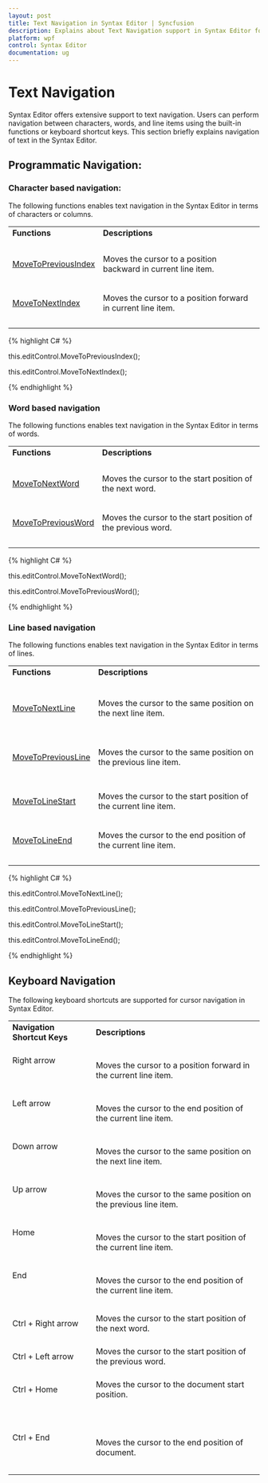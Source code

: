 ```yaml
---
layout: post
title: Text Navigation in Syntax Editor | Syncfusion 
description: Explains about Text Navigation support in Syntax Editor for WPF
platform: wpf
control: Syntax Editor
documentation: ug
---
```

# Text Navigation

Syntax Editor offers extensive support to text navigation. Users can perform navigation between characters, words, and line items using the built-in functions or keyboard shortcut keys. This section briefly explains navigation of text in the Syntax Editor.

## Programmatic Navigation:

### Character based navigation:

The following functions enables text navigation in the Syntax Editor in terms of characters or columns.

<table>
<tr>
<td>
<b>Functions</b><br/><br/></td><td>
<b>Descriptions</b><br/><br/></td></tr>
<tr>
<td>

[MoveToPreviousIndex](https://help.syncfusion.com/cr/cref_files/wpf/Syncfusion.Edit.Wpf~Syncfusion.Windows.Edit.EditControl~MoveToPreviousIndex.html)<br/><br/></td><td>
Moves the cursor to a position backward in current line item.<br/><br/></td></tr>
<tr>
<td>

[MoveToNextIndex](https://help.syncfusion.com/cr/cref_files/wpf/Syncfusion.Edit.Wpf~Syncfusion.Windows.Edit.EditControl~MoveToNextIndex.html)<br/><br/></td><td>
Moves the cursor to a position forward in current line item.<br/><br/></td></tr>
</table>

{% highlight C# %}

this.editControl.MoveToPreviousIndex();

this.editControl.MoveToNextIndex();

{% endhighlight %}

### Word based navigation

The following functions enables text navigation in the Syntax Editor in terms of words.

<table>
<tr>
<td>
<b>Functions</b><br/><br/></td><td>
<b>Descriptions</b><br/><br/></td></tr>
<tr>
<td>

[MoveToNextWord](https://help.syncfusion.com/cr/cref_files/wpf/Syncfusion.Edit.Wpf~Syncfusion.Windows.Edit.EditControl~MoveToNextWord.html)<br/><br/></td><td>
Moves the cursor to the start position of the next word.<br/><br/></td></tr>
<tr>
<td>

[MoveToPreviousWord](https://help.syncfusion.com/cr/cref_files/wpf/Syncfusion.Edit.Wpf~Syncfusion.Windows.Edit.EditControl~MoveToPreviousWord.html)<br/><br/></td><td>
Moves the cursor to the start position of the previous word.<br/><br/></td></tr>
</table>

{% highlight C# %}

this.editControl.MoveToNextWord();

this.editControl.MoveToPreviousWord();

{% endhighlight %}

### Line based navigation

The following functions enables text navigation in the Syntax Editor in terms of lines.

<table>
<tr>
<td>
<b>Functions</b><br/><br/></td><td>
<b>Descriptions</b><br/><br/></td></tr>
<tr>
<td>


[MoveToNextLine](https://help.syncfusion.com/cr/cref_files/wpf/Syncfusion.Edit.Wpf~Syncfusion.Windows.Edit.EditControl~MoveToNextLine.html)<br/><br/></td><td>

Moves the cursor to the same position on the next line item.<br/><br/></td></tr>
<tr>
<td>

[MoveToPreviousLine](https://help.syncfusion.com/cr/cref_files/wpf/Syncfusion.Edit.Wpf~Syncfusion.Windows.Edit.EditControl~MoveToPreviousLine.html) <br/><br/></td><td>

Moves the cursor to the same position on the previous line item.<br/><br/></td></tr>
<tr>
<td>

[MoveToLineStart](https://help.syncfusion.com/cr/cref_files/wpf/Syncfusion.Edit.Wpf~Syncfusion.Windows.Edit.EditControl~MoveToLineStart.html)<br/><br/></td><td>
Moves the cursor to the start position of the current line item.<br/><br/></td></tr>
<tr>
<td>

[MoveToLineEnd](https://help.syncfusion.com/cr/cref_files/wpf/Syncfusion.Edit.Wpf~Syncfusion.Windows.Edit.EditControl~MoveToLineEnd.html)<br/><br/></td><td>
Moves the cursor to the end position of the current line item.<br/><br/></td></tr>
</table>

{% highlight C# %}

this.editControl.MoveToNextLine();

this.editControl.MoveToPreviousLine();

this.editControl.MoveToLineStart();

this.editControl.MoveToLineEnd();

{% endhighlight %}

## Keyboard Navigation

The following keyboard shortcuts are supported for cursor navigation in Syntax Editor.

<table>
<tr>
<td>
<b> Navigation Shortcut Keys </b> <br/><br/></td><td>
<b> Descriptions </b> <br/><br/></td></tr>
<tr>
<td>
Right arrow<br/><br/><br/><br/></td><td>
Moves the cursor to a position forward in the current line item.<br/><br/></td></tr>
<tr>
<td>
Left arrow<br/><br/><br/><br/></td><td>
Moves the cursor to the end position of the current line item.<br/><br/></td></tr>
<tr>
<td>
Down arrow<br/><br/><br/><br/></td><td>
Moves the cursor to the same position on the next line item.<br/><br/></td></tr>
<tr>
<td>
Up arrow<br/><br/><br/><br/></td><td>
Moves the cursor to the same position on the previous line item.<br/><br/></td></tr>
<tr>
<td>
Home<br/><br/><br/><br/></td><td>
Moves the cursor to the start position of the current line item.<br/><br/></td></tr>
<tr>
<td>
End<br/><br/><br/><br/></td><td>
Moves the cursor to the end position of the current line item. <br/><br/></td></tr>
<tr>
<td>
Ctrl + Right arrow<br/><br/></td><td>
Moves the cursor to the start position of the next word.<br/><br/></td></tr>
<tr>
<td>
Ctrl + Left arrow<br/><br/></td><td>
Moves the cursor to the start position of the previous word.<br/><br/></td></tr>
<tr>
<td>
Ctrl + Home<br/><br/><br/><br/></td><td>
Moves the cursor to the document start position.<br/><br/><br/><br/></td></tr>
<tr>
<td>
Ctrl + End<br/><br/><br/><br/></td><td>
Moves the cursor to the end position of document. <br/><br/></td></tr>
</table>
